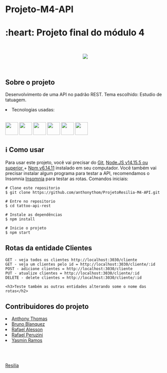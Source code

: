# Projeto-M4-API

<h1> :heart: Projeto final do módulo 4  </h1>

<br>
<p align="center">
<img src="http://img.shields.io/static/v1?label=STATUS&message=FINALIZADO&color=GREEN&style=for-the-badge"/>
</p>
<br>

<h2>Sobre o projeto</h2>
<p> Desenvolvimento de uma API no padrão REST. Tema escolhido: Estudio de tatuagem. </p>

<li> Tecnologias usadas:</li><br>
<p>
<img src="https://cdn.jsdelivr.net/gh/devicons/devicon/icons/nodejs/nodejs-original.svg" width="40" height="40" />
<img src="https://cdn.jsdelivr.net/gh/devicons/devicon/icons/npm/npm-original-wordmark.svg" width="40" height="40" />
<img src="https://cdn.jsdelivr.net/gh/devicons/devicon/icons/javascript/javascript-plain.svg" width="40" height="40"/>
<img src="https://cdn.jsdelivr.net/gh/devicons/devicon/icons/sequelize/sequelize-original.svg" width="40" height="40" />
<img src="https://cdn.jsdelivr.net/gh/devicons/devicon/icons/vscode/vscode-original.svg" width="40" height="40"/>
<img src="https://cdn.jsdelivr.net/gh/devicons/devicon/icons/sqlite/sqlite-original-wordmark.svg" width="40" height="40" />
</p>
<h2>ℹ️ Como usar</h2>
<p> Para usar este projeto, você vai precisar do <a href="https://git-scm.com/ target="_blank"> Git</a>, <a href="https://nodejs.org/en/" target="_blank">Node.JS v14.15.5 ou superior </a> + <a href="https://docs.npmjs.com/cli/v8/commands/npm-install" target="_blank">Npm v6.14.11<a>
instalado em seu computador. Você também vai precisar instalar algum programa para testar a API, recomendamos o Insomnia <a href="https://insomnia.rest/download" target="_blank">Insomnia</a> para testar as rotas. Comandos iniciais:
</p>

```
# Clone este repositorio
$ git clone https://github.com/anthonythom/ProjetoResilia-M4-API.git

# Entre no repositorio
$ cd tattoo-api-rest

# Instale as dependências
$ npm install

# Inicie o projeto 
$ npm start
```
	
<h2> Rotas da entidade Clientes</h2>

	GET - veja todos os clientes http://localhost:3030/cliente
	GET - veja um clientes pelo id = http://localhost:3030/cliente/:id
	POST - adicione clientes = http://localhost:3030/cliente
	PUT - atualize clientes = http://localhost:3030/cliente/:id
	DELETE - delete clientes = http://localhost:3030/cliente/:id
	
	<h3>Teste também as outras entidades alterando some o nome das rotas</h2>

	
<h2>Contribuidores do projeto</h2>
<li><a href="https://github.com/anthonythom">Anthony Thomas</a></li>
<li><a href="https://github.com/BrunoBlanquez">Bruno Blanquez</a></li>
<li><a href="https://github.com/Rafalesson">Rafael Alesson</a></li>
<li><a href="https://github.com/Peruzini">Rafael Peruzini</a></li>
<li><a href="https://github.com/YasminRamos">Yasmin Ramos</a></li>

<br><br>

<p> <a href="https://www.resilia.com.br/">Resilia</a> </p>

